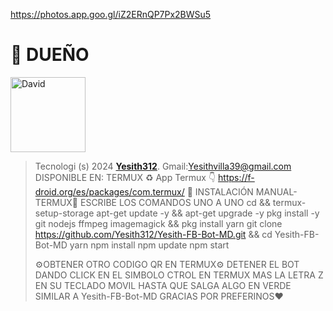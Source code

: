 https://photos.app.goo.gl/iZ2ERnQP7Px2BWSu5
# 👑 DUEÑO
<a
href="https://github.com/Yesith312"><img src="https://github.com/David-OFC.png" width="120" height="120" alt="David"/></a>
> Tecnologi (s) 2024 **[Yesith312](https://github.com/Yesith312/Yesith-FB-Bot-MD)**.
>Gmail:Yesithvilla39@gmail.com
> DISPONIBLE EN:
 TERMUX
> ♻️ App Termux 👇
> https://f-droid.org/es/packages/com.termux/
> 👾 INSTALACIÓN MANUAL- TERMUX👾
> ESCRIBE LOS COMANDOS UNO A UNO
> cd && termux-setup-storage
> apt-get update -y && apt-get upgrade -y
> pkg install -y git nodejs ffmpeg imagemagick && pkg install yarn
> git clone https://github.com/Yesith312/Yesith-FB-Bot-MD.git && cd Yesith-FB-Bot-MD
> yarn
> npm install
> npm update
> npm start
> 
> ⚙️OBTENER OTRO CODIGO QR EN TERMUX⚙️
>  DETENER EL BOT DANDO CLICK EN EL SIMBOLO CTROL EN TERMUX MAS LA LETRA Z EN SU TECLADO MOVIL HASTA QUE SALGA ALGO EN VERDE SIMILAR A Yesith-FB-Bot-MD
> GRACIAS POR PREFERINOS❤️
